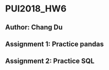 # PUI2018_HW6
## Author: Chang Du

## Assignment 1: Practice pandas


## Assignment 2: Practice SQL

